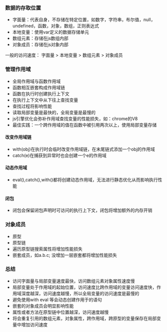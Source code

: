 ### 数据的存取位置
- 字面量：代表自身，不存储在特定位置，如数字，字符串，布尔值，null，undefined，函数，对象，数组，正则表达式
- 本地变量：使用var定义的数据存储单元
- 数组元素：存储在js数组内部
- 对象成员：存储在js对象内部

一般的访问速度： 字面量 > 本地变量 > 数组元素 > 对象成员

### 管理作用域
- 全局作用域与函数作用域
- 函数相互嵌套构成作用域链
- 函数在执行时创建执行上下文
- 在执行上下文中从下往上查找变量
- 查找过程将影响性能
- 读取局部变量是最快的，全局变量是最慢的
- js引擎优化会弥补作用域查找变量的性能损失，如：chrome的V8
- 最佳实践：一个跨作用域的值在函数中被引用两次以上，使用局部变量存储

#### 改变作用域链
- with(obj)在执行时会临时改变作用域链，在末尾链式添加一个obj的作用域
- catch(e)在捕获到异常时也会创建一个e的作用域

#### 动态作用域
- eval(),catch(),with()都将创建动态作用域，无法进行静态优化从而影响执行性能

#### 闭包
- 闭包会保留闭包声明时可访问的执行上下文，闭包将增加额外的内存开销

### 对象成员
- 原型
- 原型链
- 遍历原型链搜索属性将增加性能损失
- 嵌套成员，如a.b.c; 没增加一层嵌套都将增加性能损失

### 总结
- 访问字面量与局部变量速度最快，访问数组元素对象属性速度慢
- 局部变量处于作用域的起始位置，访问速度比跨作用域的变量访问速度快，作用域深度越深，访问速度越慢，所以全局变量的访问速度是最慢的
- 避免使用with eval 等会动态创建作用于的语句
- 嵌套的对象成员会明显影响性能
- 属性或者方法在原型链中位置越深，访问速度越慢
- 将会重复引用的数组元素，对象属性，跨作用域，跨原型的变量保存在局部变量中增加访问速度
